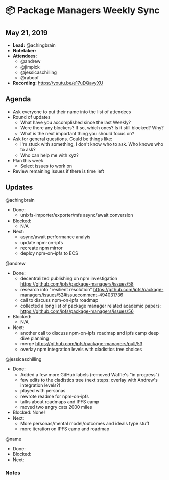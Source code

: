 # 📦 Package Managers Weekly Sync

## May 21, 2019

- **Lead:** @achingbrain
- **Notetaker:**
- **Attendees:**
  - @andrew
  - @jimpick
  - @jessicaschilling
  - @raboof
- **Recording:** https://youtu.be/e17uDQavyXU

## Agenda

- Ask everyone to put their name into the list of attendees
- Round of updates
  - What have you accomplished since the last Weekly?
  - Were there any blockers? If so, which ones? Is it still blocked? Why?
  - What is the next important thing you should focus on?
- Ask for general questions. Could be things like:
  - I'm stuck with something, I don't know who to ask. Who knows who to ask?
  - Who can help me with xyz?
- Plan this week
  - Select issues to work on
- Review remaining issues if there is time left

## Updates

@achingbrain
- Done:
  - unixfs-importer/exporter/mfs async/await conversion
- Blocked:
  - N/A
- Next:
  - async/await performance analyis
  - update npm-on-ipfs
  - recreate npm mirror
  - deploy npm-on-ipfs to ECS

@andrew
- Done:
  - decentralized publishing on npm investigation https://github.com/ipfs/package-managers/issues/58
  - research into "resilient resolution" https://github.com/ipfs/package-managers/issues/52#issuecomment-494031736
  - call to discuss npm-on-ipfs roadmap
  - collected a long list of package manager related academic papers: https://github.com/ipfs/package-managers/issues/56
- Blocked:
  - N/A
- Next:
  - another call to discuss npm-on-ipfs roadmap and ipfs camp deep dive planning
  - merge https://github.com/ipfs/package-managers/pull/53
  - overlay npm integration levels with cladistics tree choices

@jessicaschilling
- Done:
  - Added a few more GitHub labels (removed Waffle's "in progress")
  - few edits to the cladistics tree (next steps: overlay with Andrew's integration levels?)
  - played with personas
  - rewrote readme for npm-on-ipfs
  - talks about roadmaps and IPFS camp
  - moved two angry cats 2000 miles
- Blocked: None!
- Next:
  - More personas/mental model/outcomes and ideals type stuff
  - more iteration on IPFS camp and roadmap

@name
- Done:
- Blocked:
- Next:

### Notes

